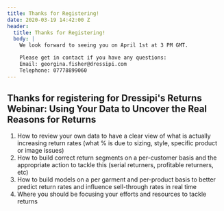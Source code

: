 ```yaml
---
title: Thanks for Registering!
date: 2020-03-19 14:42:00 Z
header:
  title: Thanks for Registering!
  body: |
    We look forward to seeing you on April 1st at 3 PM GMT.

    Please get in contact if you have any questions:
    Email: georgina.fisher@dressipi.com
    Telephone: 07778899060
---
```


## Thanks for registering for Dressipi's Returns Webinar: Using Your Data to Uncover the Real Reasons for Returns

1) How to review your own data to have a clear view of what is actually increasing return rates (what % is due to sizing, style, specific product or image issues)
2) How to build correct return segments on a per-customer basis and the appropriate action to tackle this (serial returners, profitable returners, etc)
3) How to build models on a per garment and per-product basis to better predict return rates and influence sell-through rates in real time
4) Where you should be focusing your efforts and resources to tackle returns